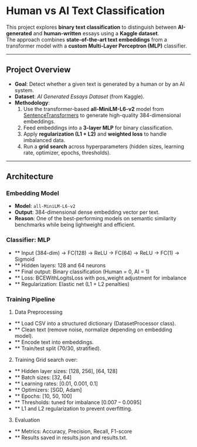 # Human vs AI Text Classification

This project explores **binary text classification** to distinguish between **AI-generated** and **human-written** essays using a **Kaggle dataset**.  
The approach combines **state-of-the-art text embeddings** from a transformer model with a **custom Multi-Layer Perceptron (MLP)** classifier.

---

## Project Overview

- **Goal**: Detect whether a given text is generated by a human or by an AI system.
- **Dataset**: *AI Generated Essays Dataset* (from Kaggle).
- **Methodology**: 
  1. Use the transformer-based **all-MiniLM-L6-v2** model from [SentenceTransformers](https://huggingface.co/sentence-transformers/all-MiniLM-L6-v2) to generate high-quality 384-dimensional embeddings.
  2. Feed embeddings into a **3-layer MLP** for binary classification.
  3. Apply **regularization (L1 + L2)** and **weighted loss** to handle imbalanced data.
  4. Run a **grid search** across hyperparameters (hidden sizes, learning rate, optimizer, epochs, thresholds).

---

## Architecture

### Embedding Model
- **Model**: `all-MiniLM-L6-v2`  
- **Output**: 384-dimensional dense embedding vector per text.  
- **Reason**: One of the best-performing models on semantic similarity benchmarks while being lightweight and efficient.

### Classifier: MLP
- ** Input (384-dim) → FC(128) → ReLU → FC(64) → ReLU → FC(1) → Sigmoid
- ** Hidden layers: 128 and 64 neurons
- ** Final output: Binary classification (Human = 0, AI = 1)
- ** Loss: BCEWithLogitsLoss with pos_weight adjustment for imbalance
- ** Regularization: Elastic net (L1 + L2 penalties)
  
### Training Pipeline
1) Data Preprocessing
- ** Load CSV into a structured dictionary (DatasetProcessor class).
- ** Clean text (remove noise, normalize depending on embedding model).
- ** Encode text into embeddings.
- ** Train/test split (70/30, stratified).

2) Training
Grid search over:
- ** Hidden layer sizes: [128, 256], [64, 128]
- ** Batch sizes: [32, 64]
- ** Learning rates: [0.01, 0.001, 0.1]
- ** Optimizers: [SGD, Adam]
- ** Epochs: [10, 50, 100]
- ** Thresholds: tuned for imbalance [0.007 – 0.0095]
- ** L1 and L2 regularization to prevent overfitting.

3) Evaluation
- ** Metrics: Accuracy, Precision, Recall, F1-score
- ** Results saved in results.json and results.txt.
